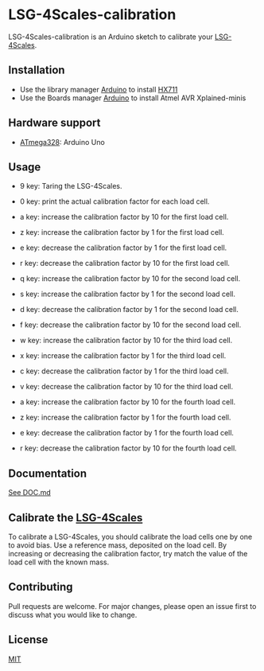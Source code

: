 # LSG-4Scales-calibration

LSG-4Scales-calibration is an Arduino sketch to calibrate your [LSG-4Scales](https://github.com/FrancoMaxime/lsg-4scales).

## Installation

- Use the library manager [Arduino](https://www.arduino.cc/en/software) to install [HX711](https://github.com/bogde/HX711)
- Use the Boards manager [Arduino](https://www.arduino.cc/en/software) to install Atmel AVR Xplained-minis

## Hardware support
- [ATmega328](https://en.wikipedia.org/wiki/ATmega328): Arduino Uno

## Usage

- 9 key: Taring the LSG-4Scales.
- 0 key: print the actual calibration factor for each load cell.

- a key: increase the calibration factor by 10 for the first load cell.
- z key: increase the calibration factor by 1 for the first load cell.
- e key: decrease the calibration factor by 1 for the first load cell.
- r key: decrease the calibration factor by 10 for the first load cell.

- q key: increase the calibration factor by 10 for the second load cell.
- s key: increase the calibration factor by 1 for the second load cell.
- d key: decrease the calibration factor by 1 for the second load cell.
- f key: decrease the calibration factor by 10 for the second load cell.

- w key: increase the calibration factor by 10 for the third load cell.
- x key: increase the calibration factor by 1 for the third load cell.
- c key: decrease the calibration factor by 1 for the third load cell.
- v key: decrease the calibration factor by 10 for the third load cell.

- a key: increase the calibration factor by 10 for the fourth load cell.
- z key: increase the calibration factor by 1 for the fourth load cell.
- e key: decrease the calibration factor by 1 for the fourth load cell.
- r key: decrease the calibration factor by 10 for the fourth load cell.


## Documentation 
[See DOC.md](https://github.com/FrancoMaxime/lsg-4scales-calibration/blob/main/doc/DOC.md)

## Calibrate the [LSG-4Scales](https://github.com/FrancoMaxime/lsg-4scales)
To calibrate a LSG-4Scales, you should calibrate the load cells one by one to avoid bias.
Use a reference mass, deposited on the load cell.
By increasing or decreasing the calibration factor, try match the value of the load cell with the known mass.  

## Contributing
Pull requests are welcome. For major changes, please open an issue first to discuss what you would like to change.

## License
[MIT](https://choosealicense.com/licenses/mit/)
